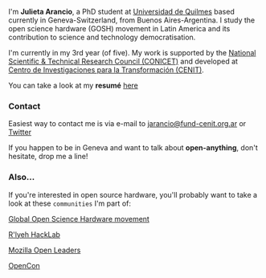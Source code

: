 I'm **Julieta Arancio**, a PhD student at [Universidad de Quilmes](https://unq.edu.ar) based currently in Geneva-Switzerland, from  Buenos Aires-Argentina. I study the open science hardware (GOSH) movement in Latin America and its contribution to science and technology democratisation. 

I'm currently in my 3rd year (of five). My work is supported by the [National Scientific & Technical Research Council (CONICET)](http://www.conicet.gov.ar) and developed at [Centro de Investigaciones para la Transformación (CENIT)](http://www.fund-cenit.org.ar). 

You can take a look at my **resumé** [here](/resume.md)

### Contact

Easiest way to contact me is via e-mail to [jarancio@fund-cenit.org.ar](mailto:jarancio@fund-cenit.org.ar) or [Twitter](https://www.twitter.com/cassandreces)

If you happen to be in Geneva and want to talk about **open-anything**, don't hesitate, drop me a line!

### Also...

If you're interested in open source hardware, you'll probably want to take a look at these `communities` I'm part of:

[Global Open Science Hardware movement](https://openhardware.science)   

[R'lyeh HackLab](https://rlab.be) 

[Mozilla Open Leaders](https://foundation.mozilla.org/en/opportunity/mozilla-open-leaders/) 

[OpenCon](https://twitter.com/open_con)
